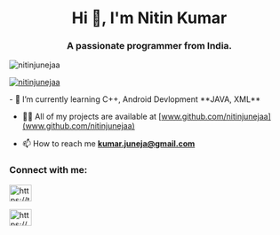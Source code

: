 <h1 align="center">Hi 👋, I'm Nitin Kumar</h1>
<h3 align="center">A passionate programmer from India.</h3>
<p align="left"> <img src="https://komarev.com/ghpvc/?username=nitinjunejaa&label=Profile%20views&color=0e75b6&style=flat" alt="nitinjunejaa" /> </p>

<p align="left"> <a href="https://github.com/ryo-ma/github-profile-trophy"><img src="https://github-profile-trophy.vercel.app/?username=nitinjunejaa" alt="nitinjunejaa" /></a> </p>

<p align="left"> <a href="https://twitter.com/https://twitter.com/nitinjunejaa" target="blank"></a> </p>
- 🌱 I’m currently learning C++, Android Devlopment **JAVA, XML**

- 👨‍💻 All of my projects are available at [www.github.com/nitinjunejaa](www.github.com/nitinjunejaa)

- 📫 How to reach me **kumar.juneja@gmail.com**

<h3 align="left">Connect with me:</h3>
<p align="left">

<a href="https://twitter.com/Nitinjuneja2003" target="blank"><img align="center" src="https://raw.githubusercontent.com/rahuldkjain/github-profile-readme-generator/master/src/images/icons/Social/twitter.svg" alt="https://twitter.com/Nitinjuneja2003" height="30" width="40" /></a>
  
<a href="https://linkedin.com/in/https://www.linkedin.com/in/nitin-kumar-300b981b7/" target="blank"><img align="center" src="https://raw.githubusercontent.com/rahuldkjain/github-profile-readme-generator/master/src/images/icons/Social/linked-in-alt.svg" alt="https://www.linkedin.com/in/nitin-kumar-300b981b7/" height="30" width="40" /></a>
  
</p>